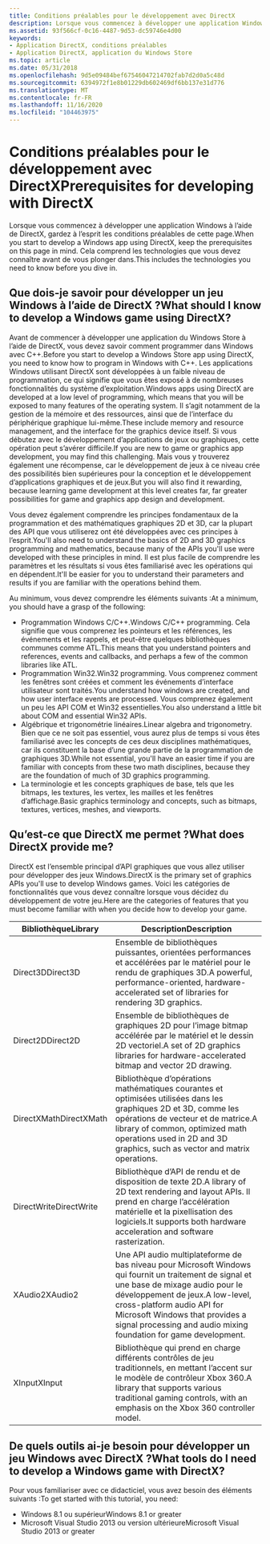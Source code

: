 ```yaml
---
title: Conditions préalables pour le développement avec DirectX
description: Lorsque vous commencez à développer une application Windows à l’aide de DirectX, gardez à l’esprit les conditions préalables de cette page. Cela comprend les technologies que vous devez connaître avant de vous plonger dans.
ms.assetid: 93f566cf-0c16-4487-9d53-dc59746e4d00
keywords:
- Application DirectX, conditions préalables
- Application DirectX, application du Windows Store
ms.topic: article
ms.date: 05/31/2018
ms.openlocfilehash: 9d5e09484bef67546047214702fab7d2d0a5c48d
ms.sourcegitcommit: 6394972f1e8b01229db602469df6bb137e31d776
ms.translationtype: MT
ms.contentlocale: fr-FR
ms.lasthandoff: 11/16/2020
ms.locfileid: "104463975"
---
```

# <a name="prerequisites-for-developing-with-directx"></a><span data-ttu-id="9ed25-106">Conditions préalables pour le développement avec DirectX</span><span class="sxs-lookup"><span data-stu-id="9ed25-106">Prerequisites for developing with DirectX</span></span>

<span data-ttu-id="9ed25-107">Lorsque vous commencez à développer une application Windows à l’aide de DirectX, gardez à l’esprit les conditions préalables de cette page.</span><span class="sxs-lookup"><span data-stu-id="9ed25-107">When you start to develop a Windows app using DirectX, keep the prerequisites on this page in mind.</span></span> <span data-ttu-id="9ed25-108">Cela comprend les technologies que vous devez connaître avant de vous plonger dans.</span><span class="sxs-lookup"><span data-stu-id="9ed25-108">This includes the technologies you need to know before you dive in.</span></span>

## <a name="what-should-i-know-to-develop-a-windows-game-using-directx"></a><span data-ttu-id="9ed25-109">Que dois-je savoir pour développer un jeu Windows à l’aide de DirectX ?</span><span class="sxs-lookup"><span data-stu-id="9ed25-109">What should I know to develop a Windows game using DirectX?</span></span>

<span data-ttu-id="9ed25-110">Avant de commencer à développer une application du Windows Store à l’aide de DirectX, vous devez savoir comment programmer dans Windows avec C++.</span><span class="sxs-lookup"><span data-stu-id="9ed25-110">Before you start to develop a Windows Store app using DirectX, you need to know how to program in Windows with C++.</span></span> <span data-ttu-id="9ed25-111">Les applications Windows utilisant DirectX sont développées à un faible niveau de programmation, ce qui signifie que vous êtes exposé à de nombreuses fonctionnalités du système d’exploitation.</span><span class="sxs-lookup"><span data-stu-id="9ed25-111">Windows apps using DirectX are developed at a low level of programming, which means that you will be exposed to many features of the operating system.</span></span> <span data-ttu-id="9ed25-112">Il s’agit notamment de la gestion de la mémoire et des ressources, ainsi que de l’interface du périphérique graphique lui-même.</span><span class="sxs-lookup"><span data-stu-id="9ed25-112">These include memory and resource management, and the interface for the graphics device itself.</span></span> <span data-ttu-id="9ed25-113">Si vous débutez avec le développement d’applications de jeux ou graphiques, cette opération peut s’avérer difficile.</span><span class="sxs-lookup"><span data-stu-id="9ed25-113">If you are new to game or graphics app development, you may find this challenging.</span></span> <span data-ttu-id="9ed25-114">Mais vous y trouverez également une récompense, car le développement de jeux à ce niveau crée des possibilités bien supérieures pour la conception et le développement d’applications graphiques et de jeux.</span><span class="sxs-lookup"><span data-stu-id="9ed25-114">But you will also find it rewarding, because learning game development at this level creates far, far greater possibilities for game and graphics app design and development.</span></span>

<span data-ttu-id="9ed25-115">Vous devez également comprendre les principes fondamentaux de la programmation et des mathématiques graphiques 2D et 3D, car la plupart des API que vous utiliserez ont été développées avec ces principes à l’esprit.</span><span class="sxs-lookup"><span data-stu-id="9ed25-115">You'll also need to understand the basics of 2D and 3D graphics programming and mathematics, because many of the APIs you'll use were developed with these principles in mind.</span></span> <span data-ttu-id="9ed25-116">Il est plus facile de comprendre les paramètres et les résultats si vous êtes familiarisé avec les opérations qui en dépendent.</span><span class="sxs-lookup"><span data-stu-id="9ed25-116">It'll be easier for you to understand their parameters and results if you are familiar with the operations behind them.</span></span>

<span data-ttu-id="9ed25-117">Au minimum, vous devez comprendre les éléments suivants :</span><span class="sxs-lookup"><span data-stu-id="9ed25-117">At a minimum, you should have a grasp of the following:</span></span>

-   <span data-ttu-id="9ed25-118">Programmation Windows C/C++.</span><span class="sxs-lookup"><span data-stu-id="9ed25-118">Windows C/C++ programming.</span></span> <span data-ttu-id="9ed25-119">Cela signifie que vous comprenez les pointeurs et les références, les événements et les rappels, et peut-être quelques bibliothèques communes comme ATL.</span><span class="sxs-lookup"><span data-stu-id="9ed25-119">This means that you understand pointers and references, events and callbacks, and perhaps a few of the common libraries like ATL.</span></span>
-   <span data-ttu-id="9ed25-120">Programmation Win32.</span><span class="sxs-lookup"><span data-stu-id="9ed25-120">Win32 programming.</span></span> <span data-ttu-id="9ed25-121">Vous comprenez comment les fenêtres sont créées et comment les événements d’interface utilisateur sont traités.</span><span class="sxs-lookup"><span data-stu-id="9ed25-121">You understand how windows are created, and how user interface events are processed.</span></span> <span data-ttu-id="9ed25-122">Vous comprenez également un peu les API COM et Win32 essentielles.</span><span class="sxs-lookup"><span data-stu-id="9ed25-122">You also understand a little bit about COM and essential Win32 APIs.</span></span>
-   <span data-ttu-id="9ed25-123">Algébrique et trigonométrie linéaires.</span><span class="sxs-lookup"><span data-stu-id="9ed25-123">Linear algebra and trigonometry.</span></span> <span data-ttu-id="9ed25-124">Bien que ce ne soit pas essentiel, vous aurez plus de temps si vous êtes familiarisé avec les concepts de ces deux disciplines mathématiques, car ils constituent la base d’une grande partie de la programmation de graphiques 3D.</span><span class="sxs-lookup"><span data-stu-id="9ed25-124">While not essential, you'll have an easier time if you are familiar with concepts from these two math disciplines, because they are the foundation of much of 3D graphics programming.</span></span>
-   <span data-ttu-id="9ed25-125">La terminologie et les concepts graphiques de base, tels que les bitmaps, les textures, les vertex, les mailles et les fenêtres d’affichage.</span><span class="sxs-lookup"><span data-stu-id="9ed25-125">Basic graphics terminology and concepts, such as bitmaps, textures, vertices, meshes, and viewports.</span></span>

## <a name="what-does-directx-provide-me"></a><span data-ttu-id="9ed25-126">Qu’est-ce que DirectX me permet ?</span><span class="sxs-lookup"><span data-stu-id="9ed25-126">What does DirectX provide me?</span></span>

<span data-ttu-id="9ed25-127">DirectX est l’ensemble principal d’API graphiques que vous allez utiliser pour développer des jeux Windows.</span><span class="sxs-lookup"><span data-stu-id="9ed25-127">DirectX is the primary set of graphics APIs you'll use to develop Windows games.</span></span> <span data-ttu-id="9ed25-128">Voici les catégories de fonctionnalités que vous devez connaître lorsque vous décidez du développement de votre jeu.</span><span class="sxs-lookup"><span data-stu-id="9ed25-128">Here are the categories of features that you must become familiar with when you decide how to develop your game.</span></span>



| <span data-ttu-id="9ed25-129">Bibliothèque</span><span class="sxs-lookup"><span data-stu-id="9ed25-129">Library</span></span>     | <span data-ttu-id="9ed25-130">Description</span><span class="sxs-lookup"><span data-stu-id="9ed25-130">Description</span></span>                                                                                                                                     |
|-------------|-------------------------------------------------------------------------------------------------------------------------------------------------|
| <span data-ttu-id="9ed25-131">Direct3D</span><span class="sxs-lookup"><span data-stu-id="9ed25-131">Direct3D</span></span>    | <span data-ttu-id="9ed25-132">Ensemble de bibliothèques puissantes, orientées performances et accélérées par le matériel pour le rendu de graphiques 3D.</span><span class="sxs-lookup"><span data-stu-id="9ed25-132">A powerful, performance-oriented, hardware-accelerated set of libraries for rendering 3D graphics.</span></span>                                              |
| <span data-ttu-id="9ed25-133">Direct2D</span><span class="sxs-lookup"><span data-stu-id="9ed25-133">Direct2D</span></span>    | <span data-ttu-id="9ed25-134">Ensemble de bibliothèques de graphiques 2D pour l’image bitmap accélérée par le matériel et le dessin 2D vectoriel.</span><span class="sxs-lookup"><span data-stu-id="9ed25-134">A set of 2D graphics libraries for hardware-accelerated bitmap and vector 2D drawing.</span></span>                                                           |
| <span data-ttu-id="9ed25-135">DirectXMath</span><span class="sxs-lookup"><span data-stu-id="9ed25-135">DirectXMath</span></span> | <span data-ttu-id="9ed25-136">Bibliothèque d’opérations mathématiques courantes et optimisées utilisées dans les graphiques 2D et 3D, comme les opérations de vecteur et de matrice.</span><span class="sxs-lookup"><span data-stu-id="9ed25-136">A library of common, optimized math operations used in 2D and 3D graphics, such as vector and matrix operations.</span></span>                                |
| <span data-ttu-id="9ed25-137">DirectWrite</span><span class="sxs-lookup"><span data-stu-id="9ed25-137">DirectWrite</span></span> | <span data-ttu-id="9ed25-138">Bibliothèque d’API de rendu et de disposition de texte 2D.</span><span class="sxs-lookup"><span data-stu-id="9ed25-138">A library of 2D text rendering and layout APIs.</span></span> <span data-ttu-id="9ed25-139">Il prend en charge l’accélération matérielle et la pixellisation des logiciels.</span><span class="sxs-lookup"><span data-stu-id="9ed25-139">It supports both hardware acceleration and software rasterization.</span></span>                              |
| <span data-ttu-id="9ed25-140">XAudio2</span><span class="sxs-lookup"><span data-stu-id="9ed25-140">XAudio2</span></span>     | <span data-ttu-id="9ed25-141">Une API audio multiplateforme de bas niveau pour Microsoft Windows qui fournit un traitement de signal et une base de mixage audio pour le développement de jeux.</span><span class="sxs-lookup"><span data-stu-id="9ed25-141">A low-level, cross-platform audio API for Microsoft Windows that provides a signal processing and audio mixing foundation for game development.</span></span> |
| <span data-ttu-id="9ed25-142">XInput</span><span class="sxs-lookup"><span data-stu-id="9ed25-142">XInput</span></span>      | <span data-ttu-id="9ed25-143">Bibliothèque qui prend en charge différents contrôles de jeu traditionnels, en mettant l’accent sur le modèle de contrôleur Xbox 360.</span><span class="sxs-lookup"><span data-stu-id="9ed25-143">A library that supports various traditional gaming controls, with an emphasis on the Xbox 360 controller model.</span></span>                                 |



 

## <a name="what-tools-do-i-need-to-develop-a-windows-game-with-directx"></a><span data-ttu-id="9ed25-144">De quels outils ai-je besoin pour développer un jeu Windows avec DirectX ?</span><span class="sxs-lookup"><span data-stu-id="9ed25-144">What tools do I need to develop a Windows game with DirectX?</span></span>

<span data-ttu-id="9ed25-145">Pour vous familiariser avec ce didacticiel, vous avez besoin des éléments suivants :</span><span class="sxs-lookup"><span data-stu-id="9ed25-145">To get started with this tutorial, you need:</span></span>

-   <span data-ttu-id="9ed25-146">Windows 8.1 ou supérieur</span><span class="sxs-lookup"><span data-stu-id="9ed25-146">Windows 8.1 or greater</span></span>
-   <span data-ttu-id="9ed25-147">Microsoft Visual Studio 2013 ou version ultérieure</span><span class="sxs-lookup"><span data-stu-id="9ed25-147">Microsoft Visual Studio 2013 or greater</span></span>

 

 




